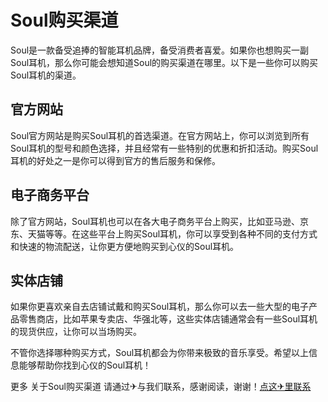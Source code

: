 # Soul购买渠道

Soul是一款备受追捧的智能耳机品牌，备受消费者喜爱。如果你也想购买一副Soul耳机，那么你可能会想知道Soul的购买渠道在哪里。以下是一些你可以购买Soul耳机的渠道。

## 官方网站

Soul官方网站是购买Soul耳机的首选渠道。在官方网站上，你可以浏览到所有Soul耳机的型号和颜色选择，并且经常有一些特别的优惠和折扣活动。购买Soul耳机的好处之一是你可以得到官方的售后服务和保修。

## 电子商务平台

除了官方网站，Soul耳机也可以在各大电子商务平台上购买，比如亚马逊、京东、天猫等等。在这些平台上购买Soul耳机，你可以享受到各种不同的支付方式和快速的物流配送，让你更方便地购买到心仪的Soul耳机。

## 实体店铺

如果你更喜欢亲自去店铺试戴和购买Soul耳机，那么你可以去一些大型的电子产品零售商店，比如苹果专卖店、华强北等，这些实体店铺通常会有一些Soul耳机的现货供应，让你可以当场购买。

不管你选择哪种购买方式，Soul耳机都会为你带来极致的音乐享受。希望以上信息能够帮助你找到心仪的Soul耳机！

更多 关于Soul购买渠道 请通过✈与我们联系，感谢阅读，谢谢！[点这✈里联系](https://sms.k02.cc)